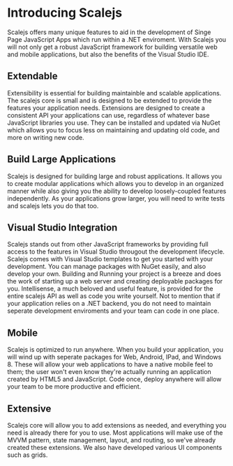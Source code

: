 # Introducing Scalejs

Scalejs offers many unique features to aid in the development of Singe Page JavaScript Apps which run within a .NET enviroment.
With Scalejs you will not only get a robust JavaScript framework for building versatile web and mobile applications, but also the benefits of the Visual Studio IDE.


## Extendable

Extensibility is essential for building maintainble and scalable applications. 
The scalejs core is small and is designed to be extended to provide the features your application needs.
Extensions are designed to create a consistent API your applications can use, regardless of whatever
base JavaScript libraries you use. They can be installed and updated via NuGet which allows you to focus
less on maintaining and updating old code, and more on writing new code.

## Build Large Applications

Scalejs is designed for building large and robust applications. It allows you to create modular applications
which allows you to develop in an organized manner while also giving you the ability to 
develop loosely-coupled features independently. As your applications grow larger, you will need to write
tests and scalejs lets you do that too.

## Visual Studio Integration

Scalejs stands out from other JavaScript frameworks by providing full access to the features in Visual Studio througout
the development lifecycle. Scalejs comes with Visual Studio templates to get you started with your development. 
You can manage packages with NuGet easily, and also develop your own. Building and Running your project
is a breeze and does the work of starting up a web server and creating deployable packages for you. 
Intellisense, a much beloved and useful feature, is provided for the entire scalejs API as well as code you write yourself.
Not to mention that if your application relies on a .NET backend, you do not need to maintain seperate development
enviroments and your team can code in one place.

## Mobile

Scalejs is optimized to run anywhere. When you build your application, you will wind up with seperate packages for
Web, Android, IPad, and Windows 8. These will allow your web applications to have a native mobile feel to them;
the user won't even know they're actually running an application created by HTML5 and JavaScript. Code once, deploy
anywhere will allow your team to be more productive and efficient. 

## Extensive

Scalejs core will allow you to add extensions as needed, and everything you need is already there for you to use.
Most applications will make use of the MVVM pattern, state management, layout, and routing, so we've already created
these extensions. We also have developed various UI components such as grids.